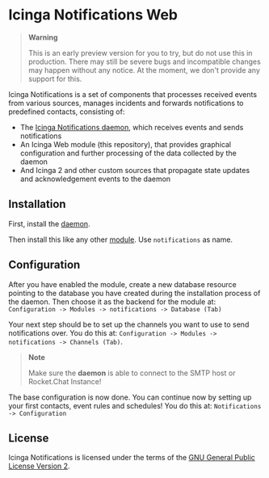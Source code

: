 # Icinga Notifications Web

> **Warning**
>
> This is an early preview version for you to try, but do not use this in production. There may still be severe bugs
> and incompatible changes may happen without any notice. At the moment, we don't provide any support for this.

Icinga Notifications is a set of components that processes received events from various sources, manages incidents and
forwards notifications to predefined contacts, consisting of:

* The [Icinga Notifications daemon](https://github.com/Icinga/icinga-notifications), which receives events and sends notifications
* An Icinga Web module (this repository), that provides graphical configuration and further processing of the data collected by the daemon
* And Icinga 2 and other custom sources that propagate state updates and acknowledgement events to the daemon

## Installation

First, install the [daemon](https://github.com/Icinga/icinga-notifications).

Then install this like any other [module](https://icinga.com/docs/icinga-web/latest/doc/08-Modules/). Use `notifications` as name.

## Configuration

After you have enabled the module, create a new database resource pointing to the database you have created
during the installation process of the daemon. Then choose it as the backend for the module at:
`Configuration -> Modules -> notifications -> Database (Tab)`

Your next step should be to set up the channels you want to use to send notifications over. You do this at:
`Configuration -> Modules -> notifications -> Channels (Tab)`.

> **Note**
>
> Make sure the **daemon** is able to connect to the SMTP host or Rocket.Chat Instance!

The base configuration is now done. You can continue now by setting up your first contacts, event rules and schedules!
You do this at: `Notifications -> Configuration`

## License

Icinga Notifications is licensed under the terms of the [GNU General Public License Version 2](LICENSE).

